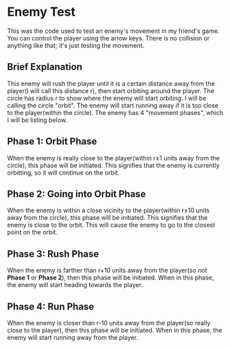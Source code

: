 # Enemy Test
This was the code used to test an enemy's movement in my friend's game. You can control the player using the arrow keys. There is no collision or anything like that; it's just testing the movement.
## Brief Explanation
This enemy will rush the player until it is a certain distance away from the player(I will call this distance r), then start orbiting around the player. The circle has radius r to show where the enemy will start orbiting. I will be calling the circle "orbit". The enemy will start running away if it is too close to the player(within the circle). 
The enemy has 4 "movement phases", which I will be listing below.
## Phase 1: Orbit Phase
When the enemy is really close to the player(within r±1 units away from the circle), this phase will be initiated. This signifies that the enemy is currently orbitting, so it will continue on the orbit.
## Phase 2: Going into Orbit Phase
When the enemy is within a close vicinity to the player(within r±10 units away from the circle), this phase will be initiated. This signifies that the enemy is close to the orbit. This will cause the enemy to go to the closest point on the orbit. 
## Phase 3: Rush Phase
When the enemy is farther than r+10 units away from the player(so not **Phase 1** or **Phase 2**), then this phase will be initiated. When in this phase, the enemy will start heading towards the player. 
## Phase 4: Run Phase
When the enemy is closer than r-10 units away from the player(so really close to the player), then this phase will be initiated. When in this phase, the enemy will start running away from the player. 
